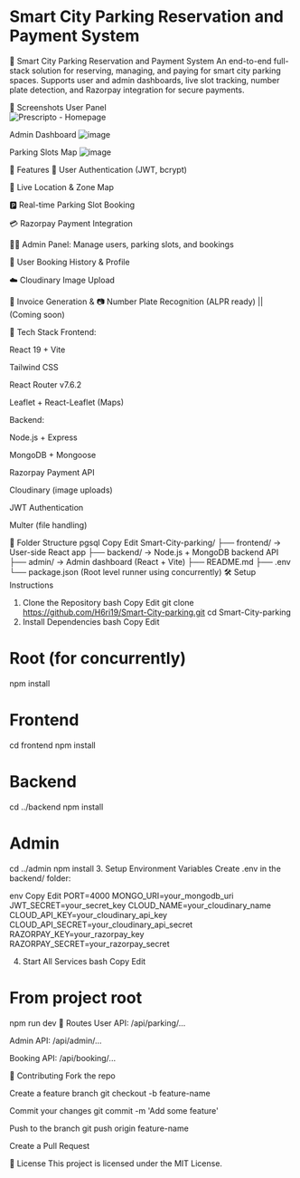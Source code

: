 # Smart City Parking Reservation and Payment System
🚗 Smart City Parking Reservation and Payment System
An end-to-end full-stack solution for reserving, managing, and paying for smart city parking spaces. Supports user and admin dashboards, live slot tracking, number plate detection, and Razorpay integration for secure payments.

📸 Screenshots
User Panel		 
![Prescripto - Homepage](https://github.com/user-attachments/assets/23572615-f471-4e58-a549-59121d103c26)

Admin Dashboard
![image](https://github.com/user-attachments/assets/59e71ef2-efca-4fba-b498-7d62b4341db1)

Parking Slots Map
![image](https://github.com/user-attachments/assets/ced43ab3-484c-4f02-a3b4-dbd23f528248)

🚀 Features
🔐 User Authentication (JWT, bcrypt)

📍 Live Location & Zone Map

🅿️ Real-time Parking Slot Booking

💳 Razorpay Payment Integration

🧑‍💼 Admin Panel: Manage users, parking slots, and bookings

📄 User Booking History & Profile

☁️ Cloudinary Image Upload

🧾 Invoice Generation & 📷 Number Plate Recognition (ALPR ready) || (Coming soon)

🧰 Tech Stack
Frontend:

React 19 + Vite

Tailwind CSS

React Router v7.6.2

Leaflet + React-Leaflet (Maps)

Backend:

Node.js + Express

MongoDB + Mongoose

Razorpay Payment API

Cloudinary (image uploads)

JWT Authentication

Multer (file handling)

📁 Folder Structure
pgsql
Copy
Edit
Smart-City-parking/
├── frontend/     → User-side React app
├── backend/      → Node.js + MongoDB backend API
├── admin/        → Admin dashboard (React + Vite)
├── README.md
├── .env
└── package.json (Root level runner using concurrently)
🛠️ Setup Instructions
1. Clone the Repository
bash
Copy
Edit
git clone https://github.com/H6ri19/Smart-City-parking.git
cd Smart-City-parking
2. Install Dependencies
bash
Copy
Edit
# Root (for concurrently)
npm install

# Frontend
cd frontend
npm install

# Backend
cd ../backend
npm install

# Admin
cd ../admin
npm install
3. Setup Environment Variables
Create .env in the backend/ folder:

env
Copy
Edit
PORT=4000
MONGO_URI=your_mongodb_uri
JWT_SECRET=your_secret_key
CLOUD_NAME=your_cloudinary_name
CLOUD_API_KEY=your_cloudinary_api_key
CLOUD_API_SECRET=your_cloudinary_api_secret
RAZORPAY_KEY=your_razorpay_key
RAZORPAY_SECRET=your_razorpay_secret

4. Start All Services
bash
Copy
Edit
# From project root
npm run dev
🔑 Routes
User API: /api/parking/...

Admin API: /api/admin/...

Booking API: /api/booking/...

🤝 Contributing
Fork the repo

Create a feature branch git checkout -b feature-name

Commit your changes git commit -m 'Add some feature'

Push to the branch git push origin feature-name

Create a Pull Request

📜 License
This project is licensed under the MIT License.

